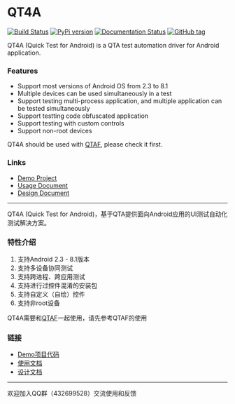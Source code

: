 # QT4A

[![Build Status](https://travis-ci.org/Tencent/QT4A.svg?branch=master)](https://travis-ci.org/Tencent/QT4A) 
[![PyPi version](https://img.shields.io/pypi/v/qt4a.svg)](https://pypi.python.org/pypi/qt4a/) 
[![Documentation Status](https://readthedocs.org/projects/qt4a/badge/?version=latest)](https://qt4a.readthedocs.io/zh_CN/latest/?badge=latest)
[![GitHub tag](https://img.shields.io/github/tag/Tencent/QT4A.svg)](https://GitHub.com/Tencent/QT4A/tags/)

QT4A (Quick Test for Android) is a QTA test automation driver for Android application.

### Features

 * Support most versions of Android OS from 2.3 to 8.1 
 * Multiple devices can be used simultaneously in a test
 * Support testing multi-process application, and multiple application can be tested simultaneously
 * Support testting code obfuscated application
 * Support testing with custom controls
 * Support non-root devices
 
QT4A should be used with [QTAF](https://github.com/Tencent/QTAF), please check it first.

### Links
* [Demo Project](https://github.com/qtacore/QT4ADemoProj)
* [Usage Document](https://qt4a.readthedocs.io/zh_CN/latest/index.html)
* [Design Document](https://github.com/Tencent/QT4A/blob/master/design.md)

------------------------------

QT4A (Quick Test for Android)，基于QTA提供面向Android应用的UI测试自动化测试解决方案。

### 特性介绍

1. 支持Android 2.3 - 8.1版本
2. 支持多设备协同测试
3. 支持跨进程、跨应用测试
4. 支持进行过控件混淆的安装包
5. 支持自定义（自绘）控件
6. 支持非root设备

QT4A需要和[QTAF](https://github.com/Tencent/QTAF)一起使用，请先参考QTAF的使用

### 链接

* [Demo项目代码](https://github.com/qtacore/QT4ADemoProj)
* [使用文档](https://qt4a.readthedocs.io/zh_CN/latest/index.html)
* [设计文档](https://github.com/Tencent/QT4A/blob/master/design.md)

------------------------------

欢迎加入QQ群（432699528）交流使用和反馈
